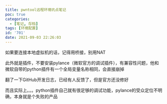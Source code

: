 ```yaml
---
title: pwntool远程环境坑点笔记
poc: true
categories:
  - [笔记, 存档]
tags: [环境配置]
id: '701'
date: 2021-09-03 22:26:03
---
```


如果要连接本地虚拟机的话，记得用桥接，别用NAT

此外就是插件，不要安装pylance（微软官方的调试插件），有兼容性问题，他和微软自带的python插件有一个全局变量名称相同，会直接崩掉

翻了一下GitHub开发日志，已经有人反馈了，但是官方还没修好

而且实际上。。。python插件自己就有很足够的调试功能，pylance的受众定位不明确，本身就是个失败的产品